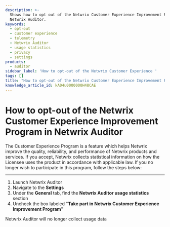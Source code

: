 ```yaml
---
description: >-
  Shows how to opt out of the Netwrix Customer Experience Improvement Program in
  Netwrix Auditor.
keywords:
  - opt-out
  - customer experience
  - telemetry
  - Netwrix Auditor
  - usage statistics
  - privacy
  - settings
products:
  - auditor
sidebar_label: 'How to opt-out of the Netwrix Customer Experience '
tags: []
title: "How to opt-out of the Netwrix Customer Experience Improvement Program in Netwrix Auditor"
knowledge_article_id: kA04u0000000H48CAE
---
```


# How to opt-out of the Netwrix Customer Experience Improvement Program in Netwrix Auditor

The Customer Experience Program is a feature which helps Netwrix improve the quality, reliability, and performance of Netwrix products and services. If you accept, Netwrix collects statistical information on how the Licensee uses the product in accordance with applicable law. If you no longer wish to participate in this program, follow the steps below:

---

1. Launch Netwrix Auditor
2. Navigate to the **Settings**
3. Under the **General** tab, find the **Netwrix Auditor usage statistics** section
4. Uncheck the box labeled "**Take part in Netwrix Customer Experience Improvement Program**"

Netwrix Auditor will no longer collect usage data
